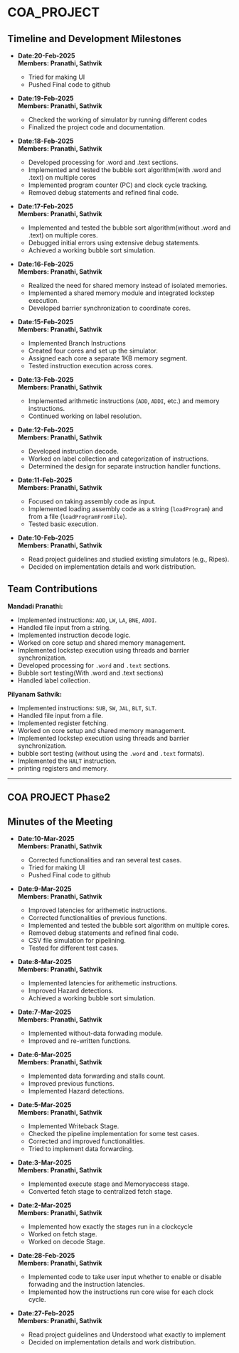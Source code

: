 # COA_PROJECT
## Timeline and Development Milestones

*   **Date:20-Feb-2025**  
  **Members: Pranathi, Sathvik**
    - Tried for making UI
    - Pushed Final code to github
*  **Date:19-Feb-2025**  
 **Members: Pranathi, Sathvik**
    - Checked the working of simulator by running different codes
    - Finalized the project code and documentation.

*  **Date:18-Feb-2025**  
 **Members: Pranathi, Sathvik**
    - Developed processing for .word and .text sections.
    - Implemented and tested the bubble sort algorithm(with .word and .text) on multiple cores
    - Implemented program counter (PC) and clock cycle tracking.  
    - Removed debug statements and refined final code.

*  **Date:17-Feb-2025**  
 **Members: Pranathi, Sathvik**
      - Implemented and tested the bubble sort algorithm(without .word and .text) on multiple cores.  
      - Debugged initial errors using extensive debug statements.  
      - Achieved a working bubble sort simulation.

*  **Date:16-Feb-2025**  
 **Members: Pranathi, Sathvik**
      - Realized the need for shared memory instead of isolated memories.  
      - Implemented a shared memory module and integrated lockstep execution.  
      - Developed barrier synchronization to coordinate cores.

*  **Date:15-Feb-2025**  
 **Members: Pranathi, Sathvik**
 
    - Implemented Branch Instructions
    - Created four cores and set up the simulator.  
    - Assigned each core a separate 1KB memory segment.  
    - Tested instruction execution across cores.

*  **Date:13-Feb-2025**  
 **Members: Pranathi, Sathvik**

      - Implemented arithmetic instructions (`ADD`, `ADDI`, etc.) and memory instructions.  
      - Continued working on label resolution.

*  **Date:12-Feb-2025**  
 **Members: Pranathi, Sathvik**
      - Developed instruction decode.  
      - Worked on label collection and categorization of instructions.  
      - Determined the design for separate instruction handler functions.

*  **Date:11-Feb-2025**  
 **Members: Pranathi, Sathvik**
      - Focused on taking assembly code as input.  
      - Implemented loading assembly code as a string (`loadProgram`) and from a file (`loadProgramFromFile`).  
      - Tested basic execution.

*  **Date:10-Feb-2025**  
 **Members: Pranathi, Sathvik**
      - Read project guidelines and studied existing simulators (e.g., Ripes).  
      - Decided on implementation details and work distribution.



## Team Contributions

**Mandadi Pranathi:**
- Implemented instructions: `ADD`, `LW`, `LA`, `BNE`, `ADDI`.
- Handled file input from a string.
- Implemented instruction decode logic.
- Worked on core setup and shared memory management.
- Implemented lockstep execution using threads and barrier synchronization.
- Developed processing for `.word` and `.text` sections.
- Bubble sort testing(With .word and .text sections)
- Handled label collection.

**Pilyanam Sathvik:**
- Implemented instructions: `SUB`, `SW`, `JAL`, `BLT`, `SLT`.
- Handled file input from a file.
- Implemented register fetching.
- Worked on core setup and shared memory management.
- Implemented lockstep execution using threads and barrier synchronization.
- bubble sort testing (without using the `.word` and `.text` formats).
- Implemented the `HALT` instruction.
- printing registers and memory.

---


## COA PROJECT Phase2
## Minutes of the Meeting

*   **Date:10-Mar-2025**  
  **Members: Pranathi, Sathvik**
    - Corrected functionalities and ran several test cases.
    - Tried for making UI
    - Pushed Final code to github

*  **Date:9-Mar-2025**  
 **Members: Pranathi, Sathvik**
    - Improved latencies for arithemetic instructions.
    - Corrected functionalities of previous functions.
    - Implemented and tested the bubble sort algorithm on multiple cores.
    - Removed debug statements and refined final code.
    - CSV file simulation for pipelining.
    - Tested for different test cases.

*  **Date:8-Mar-2025**  
 **Members: Pranathi, Sathvik**
      - Implemented latencies for arithemetic instructions. 
      - Improved Hazard detections. 
      - Achieved a working bubble sort simulation.

*  **Date:7-Mar-2025**  
 **Members: Pranathi, Sathvik**
      - Implemented without-data forwading module.
      - Improved and re-written functions.
      
*  **Date:6-Mar-2025**  
 **Members: Pranathi, Sathvik**  
      - Implemented data forwarding and stalls count.
      - Improved previous functions.
      - Implemented Hazard detections. 

*  **Date:5-Mar-2025**  
 **Members: Pranathi, Sathvik**
 
    - Implemented Writeback Stage.
    - Checked the pipeline implementation for some test cases.  
    - Corrected  and improved functionalities.
    - Tried to implement data forwarding.

*  **Date:3-Mar-2025**  
 **Members: Pranathi, Sathvik**

      - Implemented execute stage and Memoryaccess stage.  
      - Converted fetch stage to centralized fetch stage.
*  **Date:2-Mar-2025**  
 **Members: Pranathi, Sathvik**
      - Implemented how exactly the stages run in a clockcycle  
      - Worked on fetch stage.  
      - Worked on decode Stage.

*  **Date:28-Feb-2025**  
 **Members: Pranathi, Sathvik**
      - Implemented code to take user input whether to enable or disable forwading and the instruction latencies.  
      - Implemented how the instructions run core wise for each clock cycle.

*  **Date:27-Feb-2025**  
 **Members: Pranathi, Sathvik**
      - Read project guidelines and  Understood what exactly to implement  
      - Decided on implementation details and work distribution.
